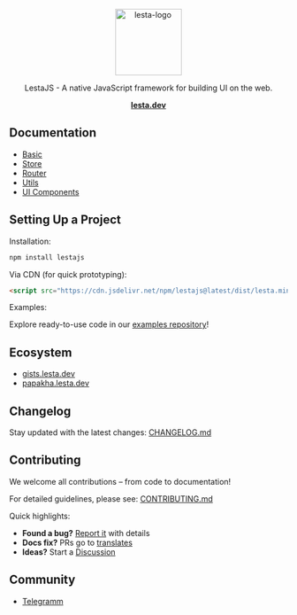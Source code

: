 <p align="center">
  <img src="/assets/logo.svg" alt="lesta-logo" width="120px" height="120px"/>
</p>
<p align="center">
   LestaJS - A native JavaScript framework for building UI on the web.
</p>
<p align="center">
  <a href="https://lesta.dev/"><strong>lesta.dev</strong></a>
</p>

## Documentation
- [Basic](https://lesta.dev/basic)
- [Store](https://lesta.dev/store)
- [Router](https://lesta.dev/router)
- [Utils](https://lesta.dev/utils)
- [UI Components]()

## Setting Up a Project

Installation:
```bash
npm install lestajs
```

Via CDN (for quick prototyping):
```html
<script src="https://cdn.jsdelivr.net/npm/lestajs@latest/dist/lesta.min.js"></script>
```
Examples:

Explore ready-to-use code in our [examples repository](https://github.com/lestajs/exapmles)!

## Ecosystem

- [gists.lesta.dev](gists.lesta.dev)
- [papakha.lesta.dev](papakha.lesta.dev)

## Changelog
Stay updated with the latest changes: [CHANGELOG.md](CHANGELOG.md)

## Contributing
We welcome all contributions – from code to documentation!  

For detailed guidelines, please see: [CONTRIBUTING.md](CONTRIBUTING.md)  

Quick highlights:  
- **Found a bug?** [Report it](https://github.com/lestajs/core/issues) with details
- **Docs fix?** PRs go to [translates](https://github.com/lestajs/translation)
- **Ideas?** Start a [Discussion](https://github.com/lestajs/core/discussions)

## Community
- [Telegramm](@lestajs)

